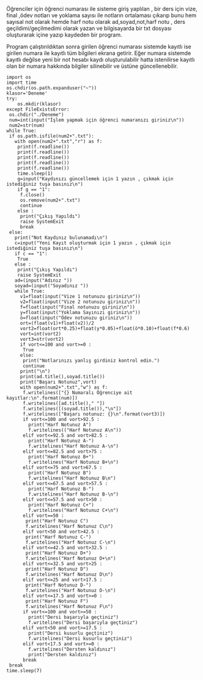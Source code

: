 Öğrenciler için  öğrenci numarası ile sisteme giriş yaplılan  , bir ders için  vize, final ,ödev notları ve  yoklama sayısı ile notların ortalaması çıkarıp bunu hem sayısal not olarak hemde harf notu olarak  ad,soyad,not,harf notu , ders geçildimi/geçilmedimi olarak yazan ve bilgisayarda bir txt dosyası oluşturarak içine yazıp kaydeden bir program.

Program çalıştırıldıktan sonra girilen öğrenci numarası sistemde kayıtlı ise girilen numara ile kayıtlı tüm bilgileri ekrana getirir. Eğer numara sistemde kayıtlı değilse yeni bir not hesabı kaydı oluşturulabilir hatta istenilirse kayıtlı olan bir numara hakkında bilgiler silinebilir ve üstüne güncellenebilir. 

```
import os
import time
os.chdir(os.path.expanduser("~"))
klasor='Deneme'
try:
    os.mkdir(klasor)    
except FileExistsError:        
 os.chdir("./Deneme")
 num=int(input("İşlem yapmak için öğrenci numaranızı giriniz\n"))
 num2=str(num)
while True: 
 if os.path.isfile(num2+".txt"):
   with open(num2+".txt","r") as f:
    print(f.readline())
    print(f.readline())
    print(f.readline())
    print(f.readline())
    print(f.readline())   
    time.sleep(1)
    g=input("Kaydınızı güncellemek için 1 yazın , çıkmak için istediğiniz tuşa basınız\n")
    if g == "1":
     f.close()
     os.remove(num2+".txt")
     continue
    else :
     print("Çıkış Yapıldı")
     raise SystemExit
     break
 else: 
   print("Not Kaydınız bulunamadı\n")
   c=input("Yeni Kayıt oluşturmak için 1 yazın , çıkmak için istediğiniz tuşa basınız\n")
   if c == "1":
    True
   else :
    print("Çıkış Yapıldı")
    raise SystemExit
   ad=(input("Adınız "))
   soyad=(input("Soyadınız "))   
   while True:
     v1=float(input("Vize 1 notunuzu giriniz\n"))
     v2=float(input("Vize 2 notunuzu giriniz\n"))
     f=float(input("Final notunuzu giriniz\n"))
     y=float(input("Yoklama Sayınızı giriniz\n"))
     ö=float(input("Ödev notunuzu giriniz\n"))
     ort=(float(v1)+float(v2))/2 
     vort2=float(ort*0.25)+float(y*0.05)+float(ö*0.10)+float(f*0.6)     
     vort=int(vort2)
     vort3=str(vort2)
     if vort<=100 and vort>=0 : 
      True     
     else:     
      print("Notlarınızı yanlış girdiniz kontrol edin.")
      continue
     print("\n")
     print(ad.title(),soyad.title())
     print("Başarı Notunuz",vort)
     with open(num2+".txt","w") as f: 
      f.writelines(["{} Numaralı Öğrenciye ait kayıtlar:\n".format(num)])
      f.writelines([ad.title()," "])
      f.writelines([(soyad.title()),"\n"])
      f.writelines(["Başarı notunuz: {}\n".format(vort3)])
      if vort<=100 and vort>92.5 :      
        print("Harf Notunuz A")
        f.writelines(("Harf Notunuz A\n"))
      elif vort<=92.5 and vort>82.5 :
        print("Harf Notunuz A-")
        f.writelines("Harf Notunuz A-\n")
      elif vort<=82.5 and vort>75 :
        print("Harf Notunuz B+")
        f.writelines("Harf Notunuz B+\n")
      elif vort<=75 and vort>67.5 :
        print("Harf Notunuz B")
        f.writelines("Harf Notunuz B\n")
      elif vort<=67.5 and vort>57.5 :
        print("Harf Notunuz B-")
        f.writelines("Harf Notunuz B-\n")
      elif vort<=57.5 and vort>50 :   
        print("Harf Notunuz C+")
        f.writelines("Harf Notunuz C+\n")
      elif vort==50 :
       print("Harf Notunuz C")
       f.writelines("Harf Notunuz C\n")
      elif vort<50 and vort>42.5 :
       print("Harf Notunuz C-")
       f.writelines("Harf Notunuz C-\n")
      elif vort<=42.5 and vort>32.5 :
       print("Harf Notunuz D+")
       f.writelines("Harf Notunuz D+\n")
      elif vort<=32.5 and vort>25 :
       print("Harf Notunuz D")
       f.writelines("Harf Notunuz D\n")
      elif vort<=25 and vort>17.5 :
       print("Harf Notunuz D-")
       f.writelines("Harf Notunuz D-\n")
      elif vort<=17.5 and vort>=0 :
       print("Harf Notunuz F")
       f.writelines("Harf Notunuz F\n")       
      if vort<=100 and vort>=50 :
        print("Dersi başarıyla geçtiniz")
        f.writelines("Dersi başarıyla geçtiniz")
      elif vort<50 and vort>=17.5 :
        print("Dersi kusurlu geçtiniz")
        f.writelines("Dersi kusurlu geçtiniz")  
      elif vort<17.5 and vort>=0 :
        f.writelines("Dersten kaldınız")
        print("Dersten kaldınız")  
      break
 break
time.sleep(7)      
```     
     
 
 

